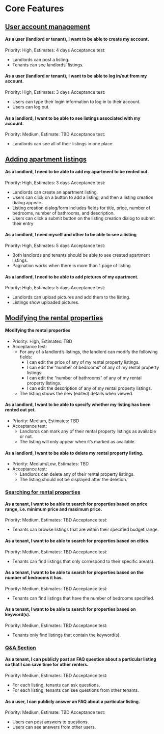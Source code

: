 # Core Features

## [User account management](https://github.com/jcsnorlax97/rentr/issues/128)
#### As a user (landlord or tenant), I want to be able to create my account.
Priority: High, Estimates: 4 days
Acceptance test: 
- Landlords can post a listing.
- Tenants can see landlords’ listings.

#### As a user (landlord or tenant), I want to be able to log in/out from my account.
Priority: High, Estimates: 3 days
Acceptance test:
- Users can type their login information to log in to their account.
- Users can log out.

#### As a landlord, I want to be able to see listings associated with my account.
Priority: Medium, Estimate: TBD
Acceptance test:
- Landlords can see all of their listings in one place.


## [Adding apartment listings](https://github.com/jcsnorlax97/rentr/issues/129)

#### As a landlord, I need to be able to add my apartment to be rented out.
Priority: High, Estimates: 3 days
Acceptance test: 
- Landlords can create an apartment listing.
- Users can click on a button to add a listing, and then a listing creation dialog appears
 - Listing creation dialog/form includes fields for title, price, number of bedrooms, number of bathrooms, and description.
  - Users can click a submit button on the listing creation dialog to submit their entry

#### As a landlord, I need myself and other to be able to see a listing
Priority: High, Estimates: 5 days
Acceptance test: 
- Both landlords and tenants should be able to see created apartment listings.
- Pagination works when there is more than 1 page of listing

#### As a landlord, I need to be able to add pictures of my apartment.
Priority: High, Estimates: 5 days
Acceptance test: 
- Landlords can upload pictures and add them to the listing.
- Listings show uploaded pictures.



## [Modifying the rental properties](https://github.com/jcsnorlax97/rentr/issues/117)

#### Modifying the rental properties
  - Priority: High, Estimates: TBD 
  - Acceptance test:
    - For any of a landlord’s listings, the landlord can modify the following fields:
      - I can edit the price of any of my rental property listings.
      - I can edit the “number of bedrooms” of any of my rental property listings.
      - I can edit the “number of bathrooms” of any of my rental property listings.
      - I can edit the description of any of my rental property listings.
    - The listing shows the new (edited) details when viewed.
 
#### As a landlord, I want to be able to specify whether my listing has been rented out yet.
  - Priority: Medium, Estimates: TBD
  - Acceptance test:
    - Landlords can mark any of their rental property listings as available or not.
    - The listing will only appear when it’s marked as available.

#### As a landlord, I want to be able to delete my rental property listing.
  - Priority: Medium/Low, Estimates: TBD
  - Acceptance test:
    - Landlords can delete any of their rental property listings.
    - The listing should not be displayed after the deletion.

### [Searching for rental properties](https://github.com/jcsnorlax97/rentr/issues/130)

#### As a tenant, I want to be able to search for properties based on price range, i.e. minimum price and maximum price.
Priority: Medium, Estimates: TBD
Acceptance test:
- Tenants can browse listings that are within their specified budget range.

#### As a tenant, I want to be able to search for properties based on cities.
Priority: Medium, Estimates: TBD
Acceptance test:
- Tenants can find listings that only correspond to their specific area(s).

#### As a tenant, I want to be able to search for properties based on the number of bedrooms it has.
Priority: Medium, Estimates: TBD
Acceptance test:
- Tenants can find listings that have the number of bedrooms specified.

#### As a tenant, I want to be able to search for properties based on keyword(s).
Priority: Medium, Estimates: TBD
Acceptance test:
- Tenants only find listings that contain the keyword(s).


### [Q&A Section](https://github.com/jcsnorlax97/rentr/issues/131)

#### As a tenant, I can publicly post an FAQ question about a particular listing so that I can save time for other renters.
Priority: Medium, Estimates: TBD
Acceptance test:
- For each listing, tenants can ask questions.
- For each listing, tenants can see questions from other tenants.

#### As a user, I can publicly answer an FAQ about a particular listing.
Priority: Medium, Estimate: TBD
Acceptance test:
- Users can post answers to questions.
- Users can see answers from other users.
